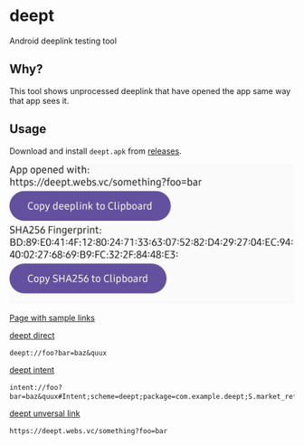 # deept

Android deeplink testing tool

## Why?

This tool shows unprocessed deeplink that have opened the app same way that app sees it.

## Usage

Download and install `deept.apk` from [releases](https://github.com/vearutop/deept/releases).

![Screenshot](screenshot.jpg)

[Page with sample links](https://tools.webs.vc/mock?body=GwADoGRqXv8Sp%2FhsI%2FKuQ5q6Ccw%2FR8OiNnW%2BNkEcSRygZXNacHVzarC8h5slKelCQ7FFGPCkhC8v8b7hPf0Y3EIdxtLqaiFxCCfwRiOcniow5KW7Hjsd1CcM6MdTRqheFiPPdi3Pfmm7rpfTGfiax0an3EfrXulgfwJUxCbn9YYS2Rm9OyM%2BYmgFbkqTbRQMNVqxTLACNKQ4htm1SapSLR%2Bz1RaZSyjLs30Dib9MMAJj%2Fppc%2B6i157keIrNE6hORCYEEHiqlmktvsZ1L%2BjfDd8O%2BjT5kwhw%2BVX7Au0B4nBj1smh5tjsfXvMvQoUFtYzBFVI2LFm3ytiqDQ%3D%3D&ct=text%2Fhtml)

[deept direct](deept://foo?bar=baz&quux)
```
deept://foo?bar=baz&quux
```

[deept intent](intent://foo?bar=baz&quux#Intent;scheme=deept;package=com.example.deept;S.market_referrer=blabla%3D123bar;S.browser_fallback_url=https%3A%2F%2Fexample.com%2F;end)
```
intent://foo?bar=baz&quux#Intent;scheme=deept;package=com.example.deept;S.market_referrer=blabla%3D123bar;S.browser_fallback_url=https%3A%2F%2Fexample.com%2F;end
```

[deept unversal link](https://deept.webs.vc/something?foo=bar)
```
https://deept.webs.vc/something?foo=bar
```

